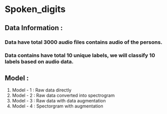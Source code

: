 # Spoken_digits


## Data Information :

### Data have total 3000 audio files contains audio of the persons.
### Data contains have total 10 unique labels, we will classify 10 labels based on audio data.



## Model :

1. Model - 1 : Raw data directly  
2. Model - 2 : Raw data converted into spectrogram 
3. Model - 3 : Raw data with data augmentation
4. Model - 4 : Spectorgram with augmentation 
